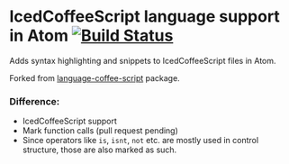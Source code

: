 # IcedCoffeeScript language support in Atom [![Build Status](https://travis-ci.org/hgGeorg/language-coffee-script-on-ice.svg?branch=master)](https://travis-ci.org/hgGeorg/language-coffee-script-on-ice)

Adds syntax highlighting and snippets to IcedCoffeeScript files in Atom.

Forked from [language-coffee-script](https://github.com/atom/language-coffee-script) package.

### Difference:
* IcedCoffeeScript support
* Mark function calls (pull request pending)
* Since operators like `is`, `isnt`, `not` etc. are mostly used in control structure, those are also marked as such.

